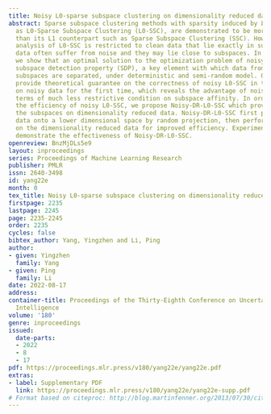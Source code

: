 ```yaml
---
title: Noisy L0-sparse subspace clustering on dimensionality reduced data
abstract: Sparse subspace clustering methods with sparsity induced by L0-norm, such
  as L0-Sparse Subspace Clustering (L0-SSC), are demonstrated to be more effective
  than its L1 counterpart such as Sparse Subspace Clustering (SSC). However, the theoretical
  analysis of L0-SSC is restricted to clean data that lie exactly in subspaces. Real
  data often suffer from noise and they may lie close to subspaces. In this paper,
  we show that an optimal solution to the optimization problem of noisy L0-SSC achieves
  subspace detection property (SDP), a key element with which data from different
  subspaces are separated, under deterministic and semi-random model. Our results
  provide theoretical guarantee on the correctness of noisy L0-SSC in terms of SDP
  on noisy data for the first time, which reveals the advantage of noisy L0-SSC in
  terms of much less restrictive condition on subspace affinity. In order to improve
  the efficiency of noisy L0-SSC, we propose Noisy-DR-L0-SSC which provably recovers
  the subspaces on dimensionality reduced data. Noisy-DR-L0-SSC first projects the
  data onto a lower dimensional space by random projection, then performs noisy L0-SSC
  on the dimensionality reduced data for improved efficiency. Experimental results
  demonstrate the effectiveness of Noisy-DR-L0-SSC.
openreview: BnzMjDLs5e9
layout: inproceedings
series: Proceedings of Machine Learning Research
publisher: PMLR
issn: 2640-3498
id: yang22e
month: 0
tex_title: Noisy L0-sparse subspace clustering on dimensionality reduced data
firstpage: 2235
lastpage: 2245
page: 2235-2245
order: 2235
cycles: false
bibtex_author: Yang, Yingzhen and Li, Ping
author:
- given: Yingzhen
  family: Yang
- given: Ping
  family: Li
date: 2022-08-17
address:
container-title: Proceedings of the Thirty-Eighth Conference on Uncertainty in Artificial
  Intelligence
volume: '180'
genre: inproceedings
issued:
  date-parts:
  - 2022
  - 8
  - 17
pdf: https://proceedings.mlr.press/v180/yang22e/yang22e.pdf
extras:
- label: Supplementary PDF
  link: https://proceedings.mlr.press/v180/yang22e/yang22e-supp.pdf
# Format based on citeproc: http://blog.martinfenner.org/2013/07/30/citeproc-yaml-for-bibliographies/
---
```

